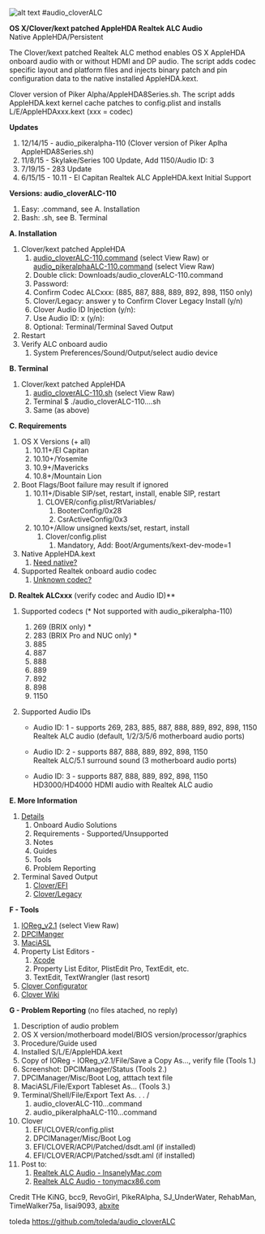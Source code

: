 ![alt text](https://github.com/toleda/audio_RealtekALC/blob/master/sound.jpeg)
#audio\_cloverALC

**OS X/Clover/kext patched AppleHDA Realtek ALC Audio**  
Native AppleHDA/Persistent

The Clover/kext patched Realtek ALC method enables OS X AppleHDA onboard audio with or without HDMI and DP audio. The script adds codec specific layout and platform files and injects binary patch and pin configuration data to the native installed AppleHDA.kext.

Clover version of Piker Alpha/AppleHDA8Series.sh. The script adds AppleHDA.kext kernel cache patches to config.plist and installs L/E/AppleHDAxxx.kext (xxx = codec)

**Updates**

1. 12/14/15 - audio_pikeralpha-110 (Clover version of Piker Aplha AppleHDA8Series.sh)
2. 11/8/15 - Skylake/Series 100 Update, Add 1150/Audio ID: 3
3. 7/19/15 - 283 Update
4. 6/15/15 - 10.11 - El Capitan Realtek ALC AppleHDA.kext Initial Support

**Versions: audio_cloverALC-110**

1. Easy: .command, see A. Installation
2. Bash: .sh, see B. Terminal

**A. Installation**

1.  Clover/kext patched AppleHDA
    1.  [audio\_cloverALC-110.command](https://github.com/toleda/audio_CloverALC/blob/master/audio_cloverALC-110.command.zip) (select View Raw) 
    or [audio\_pikeralphaALC-110.command](https://github.com/toleda/audio_CloverALC/blob/master/audio_pikeralphaALC-110.command.zip) (select View Raw)
    2.  Double click: Downloads/audio_cloverALC-110.command
    3.  Password:
    4.  Confirm Codec ALCxxx: (885, 887, 888, 889, 892, 898, 1150 only)
    5.  Clover/Legacy: answer y to Confirm Clover Legacy Install (y/n)
    6.  Clover Audio ID Injection (y/n):
    7.  Use Audio ID: x (y/n):
    8.  Optional: Terminal/Terminal Saved Output
2.  Restart
3.  Verify ALC onboard audio
    1.  System Preferences/Sound/Output/select audio device

**B. Terminal**

1.  Clover/kext patched AppleHDA
    1. [audio\_cloverALC-110.sh](https://github.com/toleda/audio_CloverALC/blob/master/audio_cloverALC-110.sh) (select View Raw)
    2. Terminal $ ./audio_cloverALC-110....sh
    3. Same (as above)

**C. Requirements**

1.  OS X Versions (+ all)
    1.  10.11+/El Capitan 
    2.  10.10+/Yosemite
    3.  10.9+/Mavericks
    4.  10.8+/Mountain Lion
2. Boot Flags/Boot failure may result if ignored
	1.	10.11+/Disable SIP/set, restart, install, enable SIP, restart
		1.	CLOVER/config.plist/RtVariables/
			1.	BooterConfig/0x28
			2.	CsrActiveConfig/0x3
	2.	10.10+/Allow unsigned kexts/set, restart, install
		1.	Clover/config.plist
			1.	Mandatory, Add: Boot/Arguments/kext-dev-mode=1
3.  Native AppleHDA.kext
    1.  [Need native?](https://github.com/toleda/audio_ALC_guides/blob/master/Restore%20native%20AppleHDA%20%5BGuide%5D.pdf)
4.  Supported Realtek onboard audio codec
    1.  [Unknown codec?](https://github.com/toleda/audio_ALC_guides/blob/master/Identify%20Audio%20Codec%20%5BGuide%5D.pdf)

**D. Realtek ALCxxx** (verify codec and Audio ID)**

1.  Supported codecs (* Not supported with audio_pikeralpha-110)
    1.  269 (BRIX only) *
    2.  283 (BRIX Pro and NUC only) *
    3.  885
    4.  887
    5.  888
    6.  889
    7.  892
    8.  898
    9.  1150

2.  Supported Audio IDs
    -  Audio ID: 1 - supports 269, 283, 885, 887, 888, 889, 892, 898, 1150  
        Realtek ALC audio (default, 1/2/3/5/6 motherboard audio ports)

    -  Audio ID: 2 - supports 887, 888, 889, 892, 898, 1150  
        Realtek ALC/5.1 surround sound (3 motherboard audio ports)
    -  Audio ID: 3 - supports 887, 888, 889, 892, 898, 1150  
        HD3000/HD4000 HDMI audio with Realtek ALC audio

**E. More Information**

1. [Details](https://github.com/toleda/audio_RealtekALC/blob/master/DETAILS.md)
    1.  Onboard Audio Solutions
    2.  Requirements - Supported/Unsupported
    3.  Notes
    4.  Guides
    5.  Tools
    6.  Problem Reporting
2. Terminal Saved Output
    1.  [Clover/EFI](https://github.com/toleda/audio_CloverALC/blob/master/Terminal%20Saved%20Output_v1.0.4-efi.txt)
    2.  [Clover/Legacy](https://github.com/toleda/audio_CloverALC/blob/master/Terminal%20Saved%20Output_v1.0.4-leg.txt)

**F - Tools**

1. [IOReg_v2.1](https://github.com/toleda/audio_ALCInjection/blob/master/IORegistryExplorer_v2.1.zip) (select View Raw)
2. [DPCIManger](http://sourceforge.net/projects/dpcimanager/)  
3. [MaciASL](http://sourceforge.net/projects/maciasl/)
4. Property List Editors -
	1. [Xcode](https://developer.apple.com/xcode/)  
	2. Property List Editor, PlistEdit Pro, TextEdit, etc.
	3. TextEdit, TextWrangler (last resort)
4. [Clover Configurator](http://www.osx86.net/files/file/49-clover-configurator/)
6. [Clover Wiki](http://clover-wiki.zetam.org/Home)

**G - Problem Reporting** (no files atached, no reply)

1.	Description of audio problem
2.	OS X version/motherboard model/BIOS version/processor/graphics
3.	Procedure/Guide used
4.	Installed S/L/E/AppleHDA.kext
5.	Copy of IOReg - IOReg_v2.1/File/Save a Copy As…, verify file (Tools 1.)
6.	Screenshot: DPCIManager/Status (Tools 2.) 
7.	DPCIManager/Misc/Boot Log, atttach text file
8.	MaciASL/File/Export Tableset As... (Tools 3.)
9.	Terminal/Shell/File/Export Text As. . . /
	1. audio_cloverALC-110...command
	2. audio_pikeralphaALC-110...command
10.	Clover
	1.	EFI/CLOVER/config.plist
	2.	DPCIManager/Misc/Boot Log
	3.	EFI/CLOVER/ACPI/Patched/dsdt.aml (if installed)
	4.	EFI/CLOVER/ACPI/Patched/ssdt.aml (if installed)
11.	Post to:
	1.	[Realtek ALC Audio - InsanelyMac.com](http://www.insanelymac.com/forum/topic/308387-el-capitan-realtek-alc-applehda-audio/page-1)
	2. [Realtek ALC Audio - tonymacx86.com](http://www.tonymacx86.com/audio/143752-no-audio-devices-realtek-alc-applehda-guide.html)


Credit
THe KiNG, bcc9, RevoGirl, PikeRAlpha, SJ\_UnderWater, RehabMan, TimeWalker75a, lisai9093, [abxite](http://applelife.ru/threads/patchim-applehda-s-pomoschju-zagruzchika.39406/#post-353647)

toleda https://github.com/toleda/audio_cloverALC